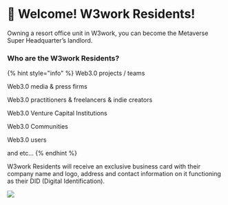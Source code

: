 # 🖖 Welcome! W3work Residents!

Owning a resort office unit in W3work, you can become the Metaverse Super Headquarter’s landlord.&#x20;

### Who are the W3work Residents?&#x20;

{% hint style="info" %}
Web3.0 projects / teams

Web3.0 media & press firms

Web3.0 practitioners & freelancers & indie creators

Web3.0 Venture Capital Institutions

Web3.0 Communities

Web3.0 users

and etc...
{% endhint %}

W3work Residents will receive an exclusive business card with their company name and logo, address and contact information on it functioning as their DID (Digital Identification).

![](https://lh5.googleusercontent.com/OJ1BSEJuQ393KuJ1uIsA8\_u6em3SSQ\_esLMw-dGSX9w6Zh0robpTAhlXwDZ9t2Eh7E9mzlBaPE4-eJnxr81ZjzqH\_QHELuxahO-EzCiYnl9PfwLdeein7iyW-gktzjvzwdrMi5qb)
